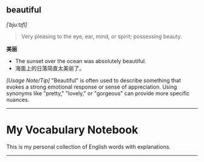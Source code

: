 ## beautiful

*[ˈbjuːtɪfl]*

> Very pleasing to the eye, ear, mind, or spirit; possessing beauty.

**美丽**

- The sunset over the ocean was absolutely beautiful.
- 海面上的日落简直太美丽了。

*[Usage Note/Tip]* "Beautiful" is often used to describe something that evokes a strong emotional response or sense of appreciation. Using synonyms like "pretty," "lovely," or "gorgeous" can provide more specific nuances.


---

# My Vocabulary Notebook

This is my personal collection of English words with explanations.

---

